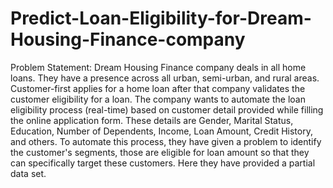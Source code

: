 # Predict-Loan-Eligibility-for-Dream-Housing-Finance-company
Problem Statement: Dream Housing Finance company deals in all home loans. They have a presence across all urban, semi-urban, and rural areas. Customer-first applies for a home loan after that company validates the customer eligibility for a loan.  The company wants to automate the loan eligibility process (real-time) based on customer detail provided while filling the online application form. These details are Gender, Marital Status, Education, Number of Dependents, Income, Loan Amount, Credit History, and others. To automate this process, they have given a problem to identify the customer's segments, those are eligible for loan amount so that they can specifically target these customers. Here they have provided a partial data set.
